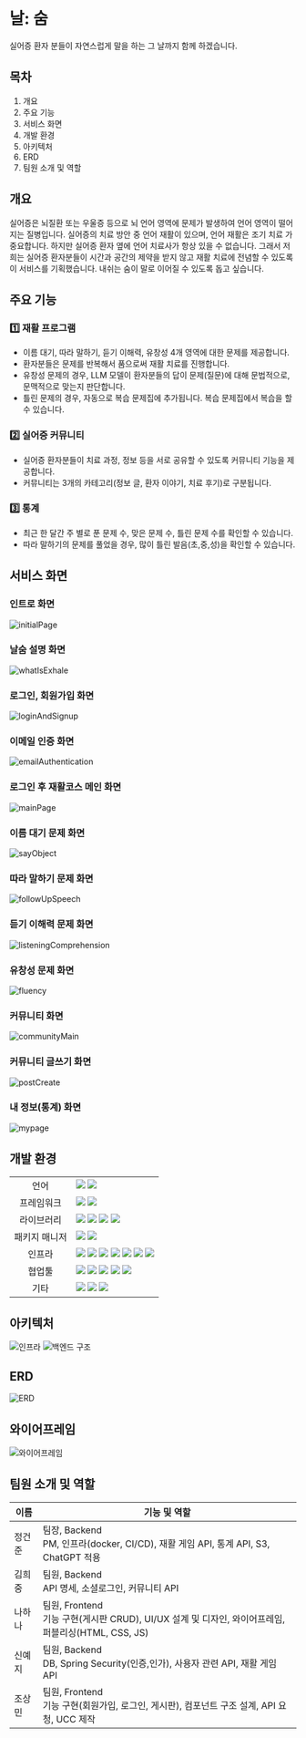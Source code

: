 # 날: 숨
실어증 환자 분들이 자연스럽게 말을 하는 그 날까지 함께 하겠습니다.

## 목차
1. 개요
2. 주요 기능
3. 서비스 화면
4. 개발 환경
5. 아키텍처
6. ERD
7. 팀원 소개 및 역할

## 개요
실어증은 뇌질환 또는 우울증 등으로 뇌 언어 영역에 문제가 발생하여 언어 영역이 떨어지는 질병입니다. 실어증의 치료 방안 중 언어 재활이 있으며, 언어 재활은 조기 치료
가 중요합니다. 하지만 실어증 환자 옆에 언어 치료사가 항상 있을 수 없습니다. 그래서 저희는 실어증 환자분들이 시간과 공간의 제약을 받지 않고 재활 치료에 전념할 수 있도록
이 서비스를 기획했습니다. 내쉬는 숨이 말로 이어질 수 있도록 돕고 싶습니다.

## 주요 기능
### 1️⃣ 재활 프로그램
- 이름 대기, 따라 말하기, 듣기 이해력, 유창성 4개 영역에 대한 문제를 제공합니다.
- 환자분들은 문제를 반복해서 품으로써 재활 치료를 진행합니다.
- 유창성 문제의 경우, LLM 모델이 환자분들의 답이 문제(질문)에 대해 문법적으로, 문맥적으로 맞는지 판단합니다.
- 틀린 문제의 경우, 자동으로 복습 문제집에 추가됩니다. 복습 문제집에서 복습을 할 수 있습니다.
### 2️⃣ 실어증 커뮤니티
- 실어증 환자분들이 치료 과정, 정보 등을 서로 공유할 수 있도록 커뮤니티 기능을 제공합니다.
- 커뮤니티는 3개의 카테고리(정보 글, 환자 이야기, 치료 후기)로 구분됩니다.
### 3️⃣ 통계
- 최근 한 달간 주 별로 푼 문제 수, 맞은 문제 수, 틀린 문제 수를 확인할 수 있습니다.
- 따라 말하기의 문제를 풀었을 경우, 많이 틀린 발음(초,중,성)을 확인할 수 있습니다.

## 서비스 화면
### 인트로 화면
![initialPage](https://github.com/hana-nana/Exhale/assets/80585489/085e11ac-a0e0-4097-b7cb-ff7f39220a33)

### 날숨 설명 화면
![whatIsExhale](https://github.com/hana-nana/Exhale/assets/80585489/937e595d-1cdf-49cd-a323-c6efd7963898)

### 로그인, 회원가입 화면
![loginAndSignup](https://github.com/hana-nana/Exhale/assets/80585489/d763330d-b911-499a-a851-e429a285c263)

### 이메일 인증 화면
![emailAuthentication](https://github.com/hana-nana/Exhale/assets/80585489/19194945-61a5-4ee2-8608-f6620977733d)

### 로그인 후 재활코스 메인 화면
![mainPage](https://github.com/hana-nana/Exhale/assets/80585489/0ff5079b-eea9-4a4c-813e-0831391da4ee)

### 이름 대기 문제 화면
![sayObject](https://github.com/hana-nana/Exhale/assets/80585489/0c902a1f-6b1c-45ce-83ff-f78460545877)

### 따라 말하기 문제 화면
![followUpSpeech](https://github.com/hana-nana/Exhale/assets/80585489/11bd2c4b-d596-44b0-9278-bcfb31d1a0b7)

### 듣기 이해력 문제 화면
![listeningComprehension](https://github.com/hana-nana/Exhale/assets/80585489/fdb2212f-5293-434f-b422-f987f2aa6a95)

### 유창성 문제 화면
![fluency](https://github.com/hana-nana/Exhale/assets/80585489/1b5fb4f4-b4a3-4b90-bb2f-d3dfdc91d346)

### 커뮤니티 화면
![communityMain](https://github.com/hana-nana/Exhale/assets/80585489/8c529c4d-10fe-4a3a-b8ff-c57dbc40997b)

### 커뮤니티 글쓰기 화면
![postCreate](https://github.com/hana-nana/Exhale/assets/80585489/8fef8e32-6d69-4d1c-a62b-4d67d58cd713)

### 내 정보(통계) 화면
![mypage](https://github.com/hana-nana/Exhale/assets/80585489/a0ec5f7d-d780-42f4-8832-e0f46d87776e)

## 개발 환경
<table>
<tr>
 <td align="center">언어</td>
 <td>
  <img src="https://img.shields.io/badge/JavaScript-F7DF1E?style=for-the-badge&logo=JavaScript&logoColor=ffffff"/>
  <img src="https://img.shields.io/badge/Java-orange?style=for-the-badge&logo=Java&logoColor=white"/>
 </td>
</tr>
<tr>
 <td align="center">프레임워크</td>
 <td>
  <img src="https://img.shields.io/badge/Spring-6DB33F?style=for-the-badge&logo=Spring&logoColor=ffffff"/>
	<img src="https://img.shields.io/badge/Vue-61DAFB?style=for-the-badge&logo=vuedotjs&logoColor=ffffff"/>
 </td>
</tr>
<tr>
 <td align="center">라이브러리</td>
 <td>  
  <img src="https://img.shields.io/badge/SpringBoot-6DB33F?style=for-the-badge&logo=SpringBoot&logoColor=ffffff"/>
  <img src="https://img.shields.io/badge/springsecurity-6DB33F?style=for-the-badge&logo=springsecurity&logoColor=ffffff"/>
  <img src="https://img.shields.io/badge/jwt-6DB33F?style=for-the-badge&logo=jwt&logoColor=ffffff"/>
  <img src="https://img.shields.io/badge/gpt-6DB33F?style=for-the-badge&logo=gpt&logoColor=ffffff"/>
 </td>
</tr>
<tr>
 <td align="center">패키지 매니저</td>
 <td>
    <img src="https://img.shields.io/badge/npm-CB3837?style=for-the-badge&logo=npm&logoColor=white">
    <img src="https://img.shields.io/badge/maven-02303A?style=for-the-badge&logo=maven&logoColor=white">
</td>
</tr>
<tr>
 <td align="center">인프라</td>
 <td>
  <img src="https://img.shields.io/badge/MYSQL-4479A1?style=for-the-badge&logo=MYSQL&logoColor=ffffff"/>
  <img src="https://img.shields.io/badge/mongodb-47A248?style=for-the-badge&logo=mongodb&logoColor=ffffff"/>
  <img src="https://img.shields.io/badge/amazonaws-232F3E?style=for-the-badge&logo=amazonaws&logoColor=ffffff"/>
  <img src="https://img.shields.io/badge/amazons3-569A31?style=for-the-badge&logo=amazons3&logoColor=ffffff"/>
  <img src="https://img.shields.io/badge/docker-2496ED?style=for-the-badge&logo=docker&logoColor=ffffff"/>
  <img src="https://img.shields.io/badge/jenkins-D24939?style=for-the-badge&logo=jenkins&logoColor=ffffff"/>
  <img src="https://img.shields.io/badge/sonarQube-181717?style=for-the-badge&logo=sonarqube&logoColor=ffffff"/>
 </td>
</tr>
<tr>
 <td align="center">협업툴</td>
 <td>
  <img src="https://img.shields.io/badge/Git-F05032?style=for-the-badge&logo=Git&logoColor=white"/>
  <img src="https://img.shields.io/badge/GitHub-181717?style=for-the-badge&logo=GitHub&logoColor=white"/> 
  <img src="https://img.shields.io/badge/Gitlab-FC6D26?style=for-the-badge&logo=Gitlab&logoColor=white"/> 
  <img src="https://img.shields.io/badge/Mattermost-0058CC?style=for-the-badge&logo=Mattermost&logoColor=white"/> 
  <img src="https://img.shields.io/badge/jira-0052CC?style=for-the-badge&logo=jira&logoColor=white"/>
 </td>
</tr>
<tr>
 <td align="center">기타</td>
 <td>
  <img src="https://img.shields.io/badge/Figma-F24E1E?style=for-the-badge&logo=Figma&logoColor=white"/>
  <img src="https://img.shields.io/badge/Notion-000000?style=for-the-badge&logo=Notion&logoColor=white"/> 
  <img src="https://img.shields.io/badge/postman-FF6C37?style=for-the-badge&logo=postman&logoColor=white"/>
 </td>
</tr>
</table>

## 아키텍처
![인프라](https://github.com/hana-nana/Exhale/assets/80585489/ad388d2e-b565-48da-a194-32313e959825)
![백엔드 구조](https://github.com/hana-nana/Exhale/assets/80585489/eddde3b8-245c-4efa-a822-c6f7ef2fa736)

## ERD
![ERD](https://github.com/hana-nana/Exhale/assets/80585489/004bd5e5-e6d1-4b9a-b179-52bacab7860d)

## 와이어프레임
![와이어프레임](https://github.com/hana-nana/Exhale/assets/80585489/77b273bb-77ac-4b11-9f5c-afa141a5fbe4)

## 팀원 소개 및 역할
| 이름   | 기능 및 역할 |
| ----|--------------------------------------------------------------------------- |
| 정건준 |  팀장, Backend </br> PM, 인프라(docker, CI/CD), 재활 게임 API, 통계 API, S3, ChatGPT 적용|
| 김희중 |  팀원, Backend </br> API 명세, 소셜로그인, 커뮤니티 API
| 나하나 |  팀원, Frontend </br> 기능 구현(게시판 CRUD), UI/UX 설계 및 디자인, 와이어프레임, 퍼블리싱(HTML, CSS, JS) |
| 신예지 |  팀원, Backend </br> DB, Spring Security(인증,인가), 사용자 관련 API, 재활 게임 API |
| 조상민 |  팀원, Frontend </br> 기능 구현(회원가입, 로그인, 게시판), 컴포넌트 구조 설계, API 요청, UCC 제작|
